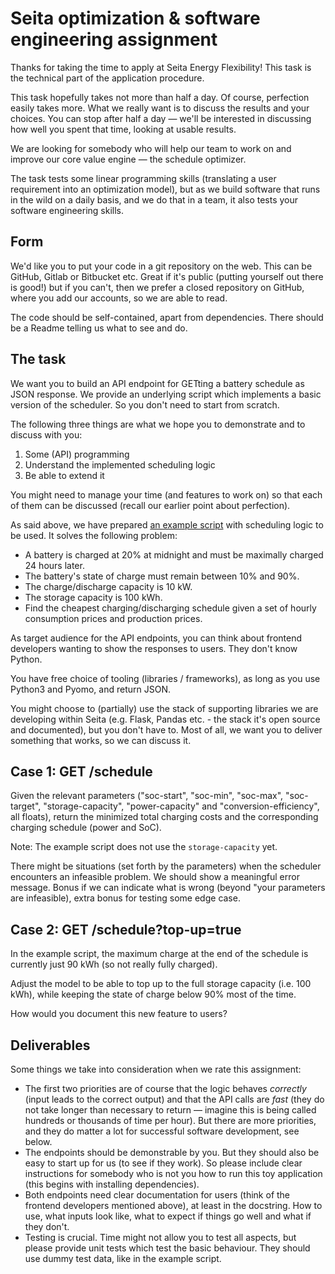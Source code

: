 # Seita optimization & software engineering assignment

Thanks for taking the time to apply at Seita Energy Flexibility! This task is the technical part of the application procedure.

This task hopefully takes not more than half a day. Of course, perfection easily takes more. What we really want is to discuss the results and your choices. You can stop after half a day ― we'll be interested in discussing how well you spent that time, looking at usable results.

We are looking for somebody who will help our team to work on and improve our core value engine ― the schedule optimizer.

The task tests some linear programming skills (translating a user requirement into an optimization model), but as we build software that runs in the wild on a daily basis, and we do that in a team, it also tests your software engineering skills.

## Form

We'd like you to put your code in a git repository on the web. This can be GitHub, Gitlab or Bitbucket etc.
Great if it's public (putting yourself out there is good!) but if you can't, then we prefer a closed repository on GitHub, where you add our accounts, so we are able to read.

The code should be self-contained, apart from dependencies.
There should be a Readme telling us what to see and do.

## The task

We want you to build an API endpoint for GETting a battery schedule as JSON response.
We provide an underlying script which implements a basic version of the scheduler. So you don't need to start from scratch.

The following three things are what we hope you to demonstrate and to discuss with you:

1. Some (API) programming
2. Understand the implemented scheduling logic
3. Be able to extend it

You might need to manage your time (and features to work on) so that each of them can be discussed (recall our earlier point about perfection).

As said above, we have prepared [an example script](example_script.py) with scheduling logic to be used. It solves the following problem:

- A battery is charged at 20% at midnight and must be maximally charged 24 hours later.
- The battery's state of charge must remain between 10% and 90%.
- The charge/discharge capacity is 10 kW.
- The storage capacity is 100 kWh.
- Find the cheapest charging/discharging schedule given a set of hourly consumption prices and production prices.

As target audience for the API endpoints, you can think about frontend developers wanting to show the responses to users. They don't know Python.

You have free choice of tooling (libraries / frameworks), as long as you use Python3 and Pyomo, and return JSON.

You might choose to (partially) use the stack of supporting libraries we are developing within Seita (e.g. Flask, Pandas etc. - the stack it's open source and documented), but you don't have to.
Most of all, we want you to deliver something that works, so we can discuss it.


## Case 1: GET /schedule

Given the relevant parameters ("soc-start", "soc-min", "soc-max", "soc-target", "storage-capacity", "power-capacity" and "conversion-efficiency", all floats), return the minimized total charging costs and the corresponding charging schedule (power and SoC).

Note: The example script does not use the `storage-capacity` yet.

There might be situations (set forth by the parameters) when the scheduler encounters an infeasible problem. We should show a meaningful error message. Bonus if we can indicate what is wrong (beyond "your parameters are infeasible), extra bonus for testing some edge case.  


## Case 2: GET /schedule?top-up=true

In the example script, the maximum charge at the end of the schedule is currently just 90 kWh (so not really fully charged).

Adjust the model to be able to top up to the full storage capacity (i.e. 100 kWh), while keeping the state of charge below 90% most of the time.

How would you document this new feature to users?


## Deliverables

Some things we take into consideration when we rate this assignment:

* The first two priorities are of course that the logic behaves *correctly* (input leads to the correct output) and that the API calls are *fast* (they do not take longer than necessary to return ― imagine this is being called hundreds or thousands of time per hour). But there are more priorities, and they do matter a lot for successful software development, see below.
* The endpoints should be demonstrable by you. But they should also be easy to start up for us (to see if they work). So please include clear instructions for somebody who is not you how to run this toy application (this begins with installing dependencies).
* Both endpoints need clear documentation for users (think of the frontend developers mentioned above), at least in the docstring. How to use, what inputs look like, what to expect if things go well and what if they don't.
* Testing is crucial. Time might not allow you to test all aspects, but please provide unit tests which test the basic behaviour. They should use dummy test data, like in the example script.

